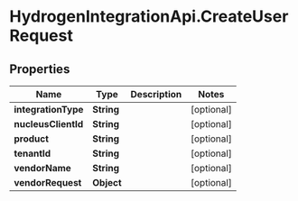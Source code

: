 # HydrogenIntegrationApi.CreateUserRequest

## Properties
Name | Type | Description | Notes
------------ | ------------- | ------------- | -------------
**integrationType** | **String** |  | [optional] 
**nucleusClientId** | **String** |  | [optional] 
**product** | **String** |  | [optional] 
**tenantId** | **String** |  | [optional] 
**vendorName** | **String** |  | [optional] 
**vendorRequest** | **Object** |  | [optional] 


